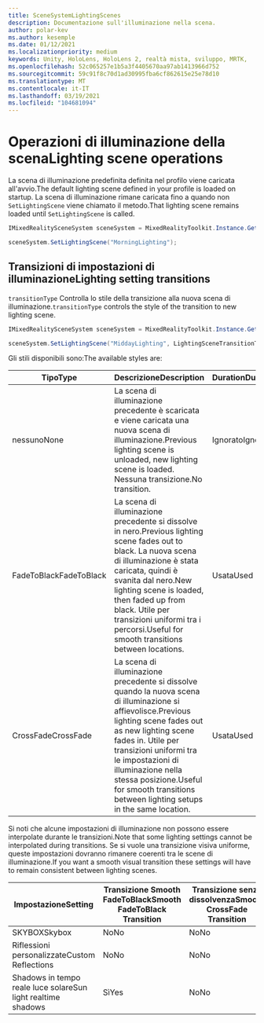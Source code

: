 ```yaml
---
title: SceneSystemLightingScenes
description: Documentazione sull'illuminazione nella scena.
author: polar-kev
ms.author: kesemple
ms.date: 01/12/2021
ms.localizationpriority: medium
keywords: Unity, HoloLens, HoloLens 2, realtà mista, sviluppo, MRTK,
ms.openlocfilehash: 52c065257e1b5a3f4405670aa97ab1413966d752
ms.sourcegitcommit: 59c91f8c70d1ad30995fba6cf862615e25e78d10
ms.translationtype: MT
ms.contentlocale: it-IT
ms.lasthandoff: 03/19/2021
ms.locfileid: "104681094"
---
```

# <a name="lighting-scene-operations"></a><span data-ttu-id="4baba-104">Operazioni di illuminazione della scena</span><span class="sxs-lookup"><span data-stu-id="4baba-104">Lighting scene operations</span></span>

<span data-ttu-id="4baba-105">La scena di illuminazione predefinita definita nel profilo viene caricata all'avvio.</span><span class="sxs-lookup"><span data-stu-id="4baba-105">The default lighting scene defined in your profile is loaded on startup.</span></span> <span data-ttu-id="4baba-106">La scena di illuminazione rimane caricata fino a quando non `SetLightingScene` viene chiamato il metodo.</span><span class="sxs-lookup"><span data-stu-id="4baba-106">That lighting scene remains loaded until `SetLightingScene` is called.</span></span>

```c#
IMixedRealitySceneSystem sceneSystem = MixedRealityToolkit.Instance.GetService<IMixedRealitySceneSystem>();

sceneSystem.SetLightingScene("MorningLighting");
```

## <a name="lighting-setting-transitions"></a><span data-ttu-id="4baba-107">Transizioni di impostazioni di illuminazione</span><span class="sxs-lookup"><span data-stu-id="4baba-107">Lighting setting transitions</span></span>

<span data-ttu-id="4baba-108">`transitionType` Controlla lo stile della transizione alla nuova scena di illuminazione.</span><span class="sxs-lookup"><span data-stu-id="4baba-108">`transitionType` controls the style of the transition to new lighting scene.</span></span>

```c#
IMixedRealitySceneSystem sceneSystem = MixedRealityToolkit.Instance.GetService<IMixedRealitySceneSystem>();

sceneSystem.SetLightingScene("MiddayLighting", LightingSceneTransitionType.CrossFade);
```

<span data-ttu-id="4baba-109">Gli stili disponibili sono:</span><span class="sxs-lookup"><span data-stu-id="4baba-109">The available styles are:</span></span>

<span data-ttu-id="4baba-110">Tipo</span><span class="sxs-lookup"><span data-stu-id="4baba-110">Type</span></span> | <span data-ttu-id="4baba-111">Descrizione</span><span class="sxs-lookup"><span data-stu-id="4baba-111">Description</span></span> | <span data-ttu-id="4baba-112">Duration</span><span class="sxs-lookup"><span data-stu-id="4baba-112">Duration</span></span>
--- | --- | ---
<span data-ttu-id="4baba-113">nessuno</span><span class="sxs-lookup"><span data-stu-id="4baba-113">None</span></span> | <span data-ttu-id="4baba-114">La scena di illuminazione precedente è scaricata e viene caricata una nuova scena di illuminazione.</span><span class="sxs-lookup"><span data-stu-id="4baba-114">Previous lighting scene is unloaded, new lighting scene is loaded.</span></span> <span data-ttu-id="4baba-115">Nessuna transizione.</span><span class="sxs-lookup"><span data-stu-id="4baba-115">No transition.</span></span> | <span data-ttu-id="4baba-116">Ignorato</span><span class="sxs-lookup"><span data-stu-id="4baba-116">Ignored</span></span>
<span data-ttu-id="4baba-117">FadeToBlack</span><span class="sxs-lookup"><span data-stu-id="4baba-117">FadeToBlack</span></span> | <span data-ttu-id="4baba-118">La scena di illuminazione precedente si dissolve in nero.</span><span class="sxs-lookup"><span data-stu-id="4baba-118">Previous lighting scene fades out to black.</span></span> <span data-ttu-id="4baba-119">La nuova scena di illuminazione è stata caricata, quindi è svanita dal nero.</span><span class="sxs-lookup"><span data-stu-id="4baba-119">New lighting scene is loaded, then faded up from black.</span></span> <span data-ttu-id="4baba-120">Utile per transizioni uniformi tra i percorsi.</span><span class="sxs-lookup"><span data-stu-id="4baba-120">Useful for smooth transitions between locations.</span></span> | <span data-ttu-id="4baba-121">Usata</span><span class="sxs-lookup"><span data-stu-id="4baba-121">Used</span></span>
<span data-ttu-id="4baba-122">CrossFade</span><span class="sxs-lookup"><span data-stu-id="4baba-122">CrossFade</span></span> | <span data-ttu-id="4baba-123">La scena di illuminazione precedente si dissolve quando la nuova scena di illuminazione si affievolisce.</span><span class="sxs-lookup"><span data-stu-id="4baba-123">Previous lighting scene fades out as new lighting scene fades in.</span></span> <span data-ttu-id="4baba-124">Utile per transizioni uniformi tra le impostazioni di illuminazione nella stessa posizione.</span><span class="sxs-lookup"><span data-stu-id="4baba-124">Useful for smooth transitions between lighting setups in the same location.</span></span> | <span data-ttu-id="4baba-125">Usata</span><span class="sxs-lookup"><span data-stu-id="4baba-125">Used</span></span>

<span data-ttu-id="4baba-126">Si noti che alcune impostazioni di illuminazione non possono essere interpolate durante le transizioni.</span><span class="sxs-lookup"><span data-stu-id="4baba-126">Note that some lighting settings cannot be interpolated during transitions.</span></span> <span data-ttu-id="4baba-127">Se si vuole una transizione visiva uniforme, queste impostazioni dovranno rimanere coerenti tra le scene di illuminazione.</span><span class="sxs-lookup"><span data-stu-id="4baba-127">If you want a smooth visual transition these settings will have to remain consistent between lighting scenes.</span></span>

<span data-ttu-id="4baba-128">Impostazione</span><span class="sxs-lookup"><span data-stu-id="4baba-128">Setting</span></span> | <span data-ttu-id="4baba-129">Transizione Smooth FadeToBlack</span><span class="sxs-lookup"><span data-stu-id="4baba-129">Smooth FadeToBlack Transition</span></span> | <span data-ttu-id="4baba-130">Transizione senza dissolvenza</span><span class="sxs-lookup"><span data-stu-id="4baba-130">Smooth CrossFade Transition</span></span>
--- | --- | ---
<span data-ttu-id="4baba-131">SKYBOX</span><span class="sxs-lookup"><span data-stu-id="4baba-131">Skybox</span></span> | <span data-ttu-id="4baba-132">No</span><span class="sxs-lookup"><span data-stu-id="4baba-132">No</span></span> | <span data-ttu-id="4baba-133">No</span><span class="sxs-lookup"><span data-stu-id="4baba-133">No</span></span>
<span data-ttu-id="4baba-134">Riflessioni personalizzate</span><span class="sxs-lookup"><span data-stu-id="4baba-134">Custom Reflections</span></span> | <span data-ttu-id="4baba-135">No</span><span class="sxs-lookup"><span data-stu-id="4baba-135">No</span></span> | <span data-ttu-id="4baba-136">No</span><span class="sxs-lookup"><span data-stu-id="4baba-136">No</span></span>
<span data-ttu-id="4baba-137">Shadows in tempo reale luce solare</span><span class="sxs-lookup"><span data-stu-id="4baba-137">Sun light realtime shadows</span></span> | <span data-ttu-id="4baba-138">Sì</span><span class="sxs-lookup"><span data-stu-id="4baba-138">Yes</span></span> | <span data-ttu-id="4baba-139">No</span><span class="sxs-lookup"><span data-stu-id="4baba-139">No</span></span>
